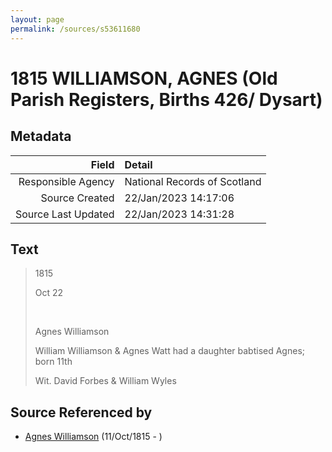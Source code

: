```yaml
---
layout: page
permalink: /sources/s53611680
---
```


# 1815 WILLIAMSON, AGNES (Old Parish Registers, Births 426/ Dysart)

## Metadata
Field | Detail
---:|:---
Responsible Agency | National Records of Scotland
Source Created | 22/Jan/2023 14:17:06
Source Last Updated | 22/Jan/2023 14:31:28

## Text

> 1815
>
> Oct 22
>
> <br/>
>
> Agnes Williamson
>
> William Williamson & Agnes Watt had a daughter babtised Agnes; born 11th
>
> Wit. David Forbes & William Wyles
>

## Source Referenced by

* [Agnes Williamson](../people/@35381484@-agnes-williamson-b1815-10-11-d.md) (11/Oct/1815 - )
